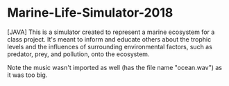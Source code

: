# Marine-Life-Simulator-2018

[JAVA] This is a simulator created to represent a marine ecosystem for a class project.
It's meant to inform and educate others about the trophic levels and the influences of
surrounding environmental factors, such as predator, prey, and pollution, onto the ecosystem.

Note the music wasn't imported as well (has the file name "ocean.wav") as it was too big.
